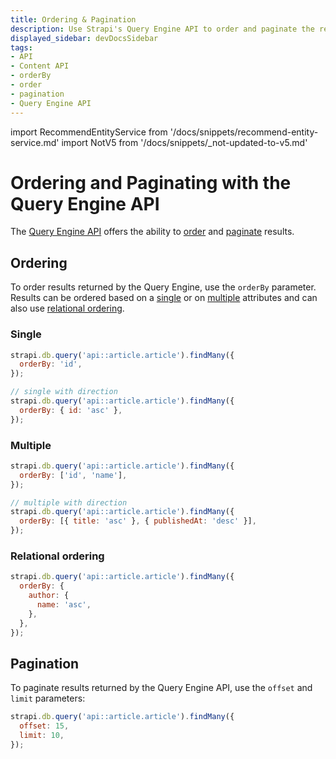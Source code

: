 ```yaml
---
title: Ordering & Pagination
description: Use Strapi's Query Engine API to order and paginate the results of your queries.
displayed_sidebar: devDocsSidebar
tags:
- API
- Content API
- orderBy
- order
- pagination
- Query Engine API
---
```


import RecommendEntityService from '/docs/snippets/recommend-entity-service.md'
import NotV5 from '/docs/snippets/_not-updated-to-v5.md'

# Ordering and Paginating with the Query Engine API

<NotV5 />

<RecommendEntityService/>

The [Query Engine API](/dev-docs/api/query-engine) offers the ability to [order](#ordering) and [paginate](#pagination) results.

## Ordering

To order results returned by the Query Engine, use the `orderBy` parameter. Results can be ordered based on a [single](#single) or on [multiple](#multiple) attributes and can also use [relational ordering](#relational-ordering).

### Single

```js
strapi.db.query('api::article.article').findMany({
  orderBy: 'id',
});

// single with direction
strapi.db.query('api::article.article').findMany({
  orderBy: { id: 'asc' },
});
```

### Multiple

```js
strapi.db.query('api::article.article').findMany({
  orderBy: ['id', 'name'],
});

// multiple with direction
strapi.db.query('api::article.article').findMany({
  orderBy: [{ title: 'asc' }, { publishedAt: 'desc' }],
});
```

### Relational ordering

```js
strapi.db.query('api::article.article').findMany({
  orderBy: {
    author: {
      name: 'asc',
    },
  },
});
```

## Pagination

To paginate results returned by the Query Engine API, use the `offset` and `limit` parameters:

```js
strapi.db.query('api::article.article').findMany({
  offset: 15, 
  limit: 10,
});
```
